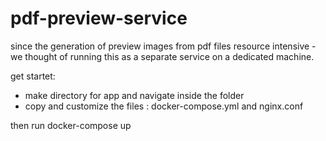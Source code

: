 # pdf-preview-service
since the generation of preview images from pdf files resource intensive - we thought of running this as a separate service on a dedicated machine.

get startet:
- make directory for app and navigate inside the folder
- copy and customize the files :
docker-compose.yml
and
nginx.conf

then run 
docker-compose up
